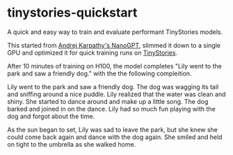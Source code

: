 # tinystories-quickstart
A quick and easy way to train and evaluate performant TinyStories models.

This started from [Andrej Karpathy's NanoGPT](https://github.com/karpathy/build-nanogpt), slimmed it down to a single GPU and optimized it for quick training runs on [TinyStories](https://arxiv.org/abs/2305.07759).

After 10 minutes of training on H100, the model completes "Lily went to the park and saw a friendly dog." with the the following compleition.

Lily went to the park and saw a friendly dog. The dog was wagging its tail and sniffing around a nice puddle. Lily realized that the water was clean and shiny. She started to dance around and make up a little song. The dog barked and joined in on the dance. Lily had so much fun playing with the dog and forgot about the time. 

As the sun began to set, Lily was sad to leave the park, but she knew she could come back again and dance with the dog again. She smiled and held on tight to the umbrella as she walked home.
